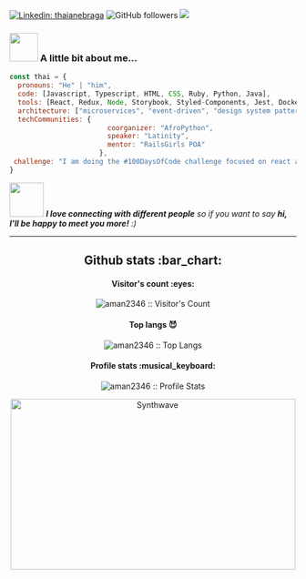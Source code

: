 

<!---![Twitter Follow](https://img.shields.io/twitter/follow/Kushagr68914534?label=Follow) -->
[![Linkedin: thaianebraga](https://img.shields.io/badge/aman-prasad-9966971a1?style=flat-square&logo=Linkedin&logoColor=white&link=https://www.linkedin.com/in/aman-prasad-9966971a1/)](https://www.linkedin.com/in/aman-prasad-9966971a1/)
![GitHub followers](https://img.shields.io/github/followers/aman2346?label=Follow&style=social)
![](https://visitor-badge.glitch.me/badge?page_id=aman2346.aman2346)


### <img src="https://media.giphy.com/media/VgCDAzcKvsR6OM0uWg/giphy.gif" width="50"> A little bit about me...  

```javascript
const thai = {
  pronouns: "He" | "him",
  code: [Javascript, Typescript, HTML, CSS, Ruby, Python, Java],
  tools: [React, Redux, Node, Storybook, Styled-Components, Jest, Docker],
  architecture: ["microservices", "event-driven", "design system pattern"],
  techCommunities: {
                        coorganizer: "AfroPython",
                        speaker: "Latinity",
                        mentor: "RailsGirls POA"
                      },
 challenge: "I am doing the #100DaysOfCode challenge focused on react and typescript"
}
```

<img src="https://media.giphy.com/media/LnQjpWaON8nhr21vNW/giphy.gif" width="60"> <em><b>I love connecting with different people</b> so if you want to say <b>hi, I'll be happy to meet you more!</b> :)</em>

---



<!--
**aman2346/aman2346** is a ✨ _special_ ✨ repository because its `README.md` (this file) appears on your GitHub profile.

Here are some ideas to get you started:

- 🔭 I’m currently working on ...
- 🌱 I’m currently learning ...
- 👯 I’m looking to collaborate on ...
- 🤔 I’m looking for help with ...
- 💬 Ask me about ...
- 📫 How to reach me: ...
- 😄 Pronouns: ...
- ⚡ Fun fact: ...
-->

 
  

<h2 align="center">Github stats :bar_chart:</h2>

<h4 align="center">Visitor's count :eyes:</h4>

<p align="center"><img src="https://profile-counter.glitch.me/{aman2346}/count.svg" alt="aman2346 :: Visitor's Count" /></p>

<h4 align="center">Top langs 😈</h4>

<p align="center"><img src="https://github-readme-stats.vercel.app/api/top-langs/?username=aman2346&langs_count=10&theme=tokyonight&layout=compact" alt="aman2346 :: Top Langs" /></p>

<h4 align="center">Profile stats :musical_keyboard:</h4>

<p align="center"><img src="https://github-readme-stats.vercel.app/api?username=aman2346&show_icons=true&theme=synthwave" alt="aman2346 :: Profile Stats" /></p>

<p align="center"><img src="https://thumbs.gfycat.com/GoodnaturedFondGaur-size_restricted.gif" alt="Synthwave" height="300" width="500"></p>


